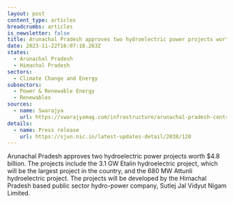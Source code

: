 ```yaml
---
layout: post
content_type: articles
breadcrumbs: articles
is_newsletter: false
title: Arunachal Pradesh approves two hydroelectric power projects worth $4.8 billion
date: 2023-11-22T16:07:18.263Z
states:
  - Arunachal Pradesh
  - Himachal Pradesh
sectors:
  - Climate Change and Energy
subsectors:
  - Power & Renewable Energy
  - Renewables
sources:
  - name: Swarajya
    url: https://swarajyamag.com/infrastructure/arunachal-pradesh-centre-clears-dpr-of-3098-mw-etalin-plant-largest-hydro-electric-plant-under-development
details:
  - name: Press release
    url: https://sjvn.nic.in/latest-updates-detail/2038/120
---
```

Arunachal Pradesh approves two hydroelectric power projects worth $4.8 billion. The projects include the 3.1 GW Etalin hydroelectric project, which will be the largest project in the country, and the 680 MW Attunli hydroelectric project. The projects will be developed by the Himachal Pradesh based public sector hydro-power company, Sutlej Jal Vidyut Nigam Limited.
